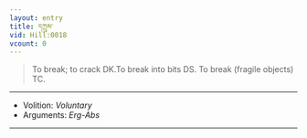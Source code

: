 ```yaml
---
layout: entry
title: དཀྲུམ་
vid: Hill:0018
vcount: 0
---
```

> To break; to crack DK\.To break into bits DS\. To break (fragile objects) TC\.

---
* Volition: _Voluntary_
* Arguments: _Erg-Abs_

---

